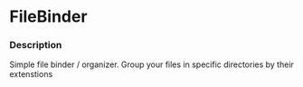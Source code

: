# FileBinder

### Description
Simple file binder / organizer. Group your files in specific directories by their extenstions
